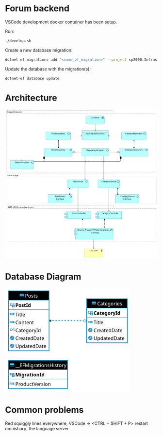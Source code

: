 # Forum backend

VSCode development docker container has been setup.

Run:

```bash
./develop.sh
```

Create a new database migration:

```bash
dotnet ef migrations add "<name_of_migration>" --project sp2000.Infrastructure --startup-project sp2000.API --output-dir sp2000.Infrastructure\Persistence\Migrations
```

Update the database with the migration(s):

```bash
dotnet-ef database update
```

# Architecture

![Architecture](documentation/architecture_2.png "Architecture")

# Database Diagram

![Database Diagram](documentation/db_diagram.png "Database Diagram")

# Common problems

Red squiggly lines everywhere, VSCode -> <CTRL + SHIFT + P> restart omnisharp, the language server.
